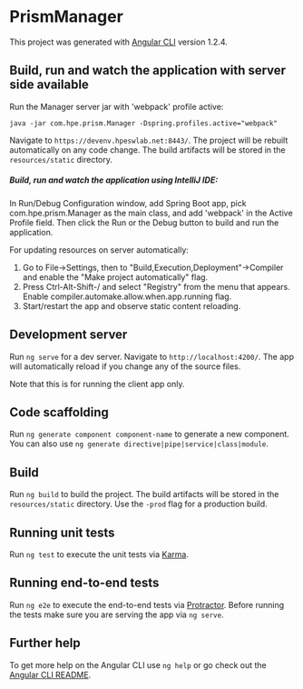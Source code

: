 # PrismManager

This project was generated with [Angular CLI](https://github.com/angular/angular-cli) version 1.2.4.

## Build, run and watch the application with server side available
Run the Manager server jar with 'webpack' profile active:

`java -jar com.hpe.prism.Manager -Dspring.profiles.active="webpack"` 

Navigate to `https://devenv.hpeswlab.net:8443/`.
The project will be rebuilt automatically on any code change.
The build artifacts will be stored in the `resources/static` directory.

##### Build, run and watch the application using IntelliJ IDE:
In Run/Debug Configuration window, add Spring Boot app, pick com.hpe.prism.Manager as the main class, and add 'webpack' in the Active Profile field.
Then click the Run or the Debug button to build and run the application.

For updating resources on server automatically:
1. Go to File->Settings, then to "Build,Execution,Deployment"->Compiler and enable the "Make project automatically" flag. 
2. Press Ctrl-Alt-Shift-/ and select "Registry" from the menu that appears. Enable compiler.automake.allow.when.app.running flag.
3. Start/restart the app and observe static content reloading.

## Development server

Run `ng serve` for a dev server. Navigate to `http://localhost:4200/`. The app will automatically reload if you change any of the source files.

Note that this is for running the client app only.


## Code scaffolding

Run `ng generate component component-name` to generate a new component. You can also use `ng generate directive|pipe|service|class|module`.

## Build

Run `ng build` to build the project. The build artifacts will be stored in the `resources/static` directory. Use the `-prod` flag for a production build.

## Running unit tests

Run `ng test` to execute the unit tests via [Karma](https://karma-runner.github.io).

## Running end-to-end tests

Run `ng e2e` to execute the end-to-end tests via [Protractor](http://www.protractortest.org/).
Before running the tests make sure you are serving the app via `ng serve`.

## Further help

To get more help on the Angular CLI use `ng help` or go check out the [Angular CLI README](https://github.com/angular/angular-cli/blob/master/README.md).
